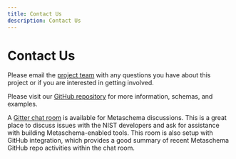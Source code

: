 ```yaml
---
title: Contact Us
description: Contact Us
---
```


# Contact Us

Please email the [project team](mailto:metaschema@nist.gov) with any questions you have about this project or if you are interested in getting involved.

Please visit our [GitHub repository](https://github.com/usnistgov/metaschema) for more information, schemas, and examples.

A [Gitter chat room](https://gitter.im/usnistgov-OSCAL/metaschema) is available for Metaschema discussions. This is a great place to discuss issues with the NIST developers and ask for assistance with building Metaschema-enabled tools. This room is also setup with GitHub integration, which provides a good summary of recent Metaschema GitHub repo activities within the chat room.
